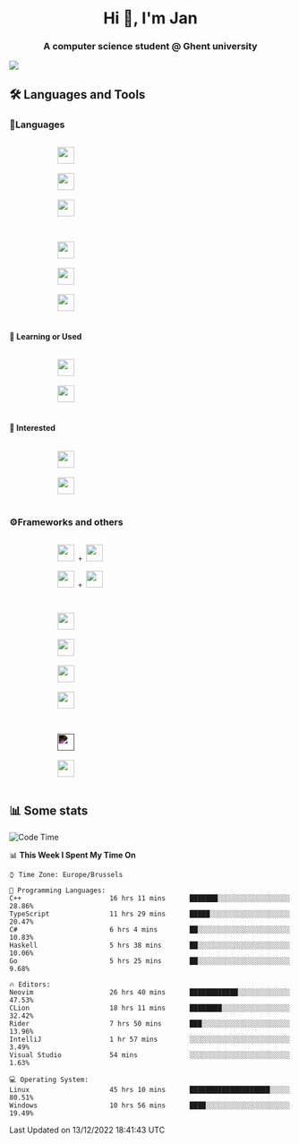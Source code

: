 <h1 align="center">Hi 👋, I'm Jan</h1>
<h3 align="center">A computer science student @ Ghent university</h3>

![](https://komarev.com/ghpvc/?username=NuttyShrimp&style=flat)

<h2>🛠️ Languages and Tools</h2>
<h3>💬Languages</h3>
<div>
    <p>
        <code>
            <img width='30px' src="https://cdn.jsdelivr.net/gh/devicons/devicon/icons/html5/html5-plain.svg">
        </code>
        <code>
            <img width='30px' src="https://cdn.jsdelivr.net/gh/devicons/devicon/icons/sass/sass-original.svg">
        </code>
        <code>
            <img width='30px' src="https://cdn.jsdelivr.net/gh/devicons/devicon/icons/javascript/javascript-plain.svg">
        </code>
    </p>
    <p>
        <code>
            <img width='30px' src="https://cdn.jsdelivr.net/gh/devicons/devicon/icons/typescript/typescript-plain.svg">
        </code>
        <code>
            <img width='30px' src="https://cdn.jsdelivr.net/gh/devicons/devicon/icons/lua/lua-plain-wordmark.svg">
        </code>
        <code>
            <img width='30px' src="https://cdn.jsdelivr.net/gh/devicons/devicon/icons/python/python-original.svg">
        </code>
    </p>
    <h4>🏫 Learning or Used</h4>
    <p>
        <code>
            <img width='30px' src="https://cdn.jsdelivr.net/gh/devicons/devicon/icons/go/go-original-wordmark.svg">
        </code>
        <code>
            <img width='30px' src="https://cdn.jsdelivr.net/gh/devicons/devicon/icons/java/java-original.svg">
        </code>
    </p>
    <h4>💭 Interested</h4>
    <p>
        <code>
            <img width='30px' src="https://cdn.jsdelivr.net/gh/devicons/devicon/icons/csharp/csharp-original.svg">
        </code>
        <code>
            <img width='30px' src="https://cdn.jsdelivr.net/gh/devicons/devicon/icons/rust/rust-plain.svg">
        </code>
    </p>
</div>
<h3>⚙️Frameworks and others</h3>
<div>
    <p>
        <code>
            <img width='30px' src="https://cdn.jsdelivr.net/gh/devicons/devicon/icons/react/react-original.svg"> + <img width='30px' src="https://cdn.jsdelivr.net/gh/devicons/devicon/icons/typescript/typescript-plain.svg">
        </code>
        <code>
            <img width='30px' src="https://cdn.jsdelivr.net/gh/devicons/devicon/icons/vuejs/vuejs-original.svg"> + <img width='30px' src="https://cdn.jsdelivr.net/gh/devicons/devicon/icons/typescript/typescript-plain.svg">
        </code>
    </p>
    <p>
        <code>
            <img width='30px' src="https://cdn.jsdelivr.net/gh/devicons/devicon/icons/nodejs/nodejs-plain.svg">
        </code>
        <code>
            <img width='30px' src="https://cdn.jsdelivr.net/gh/devicons/devicon/icons/mysql/mysql-original.svg">
        </code>
        <code>
            <img width='30px' src="https://cdn.jsdelivr.net/gh/devicons/devicon/icons/postgresql/postgresql-original.svg">
        </code>
        <code>
            <img width='30px' src="https://cdn.jsdelivr.net/gh/devicons/devicon/icons/docker/docker-original.svg">
        </code>
    </p>
        <code>
            <img width='30px' style='filter:invert(1)' src="https://simpleicons.org/icons/intellijidea.svg">
        </code>
        <code>
            <img width='30px' src="https://cdn.jsdelivr.net/gh/devicons/devicon/icons/vscode/vscode-original.svg">
        </code>
    <p>
</div>

<h2>📊 Some stats</h2>

<!--START_SECTION:waka-->
![Code Time](http://img.shields.io/badge/Code%20Time-2%2C224%20hrs%2030%20mins-blue)

📊 **This Week I Spent My Time On** 

```text
⌚︎ Time Zone: Europe/Brussels

💬 Programming Languages: 
C++                      16 hrs 11 mins      ███████░░░░░░░░░░░░░░░░░░   28.86% 
TypeScript               11 hrs 29 mins      █████░░░░░░░░░░░░░░░░░░░░   20.47% 
C#                       6 hrs 4 mins        ██░░░░░░░░░░░░░░░░░░░░░░░   10.83% 
Haskell                  5 hrs 38 mins       ██░░░░░░░░░░░░░░░░░░░░░░░   10.06% 
Go                       5 hrs 25 mins       ██░░░░░░░░░░░░░░░░░░░░░░░   9.68%

🔥 Editors: 
Neovim                   26 hrs 40 mins      ████████████░░░░░░░░░░░░░   47.53% 
CLion                    18 hrs 11 mins      ████████░░░░░░░░░░░░░░░░░   32.42% 
Rider                    7 hrs 50 mins       ███░░░░░░░░░░░░░░░░░░░░░░   13.96% 
IntelliJ                 1 hr 57 mins        ░░░░░░░░░░░░░░░░░░░░░░░░░   3.49% 
Visual Studio            54 mins             ░░░░░░░░░░░░░░░░░░░░░░░░░   1.63%

💻 Operating System: 
Linux                    45 hrs 10 mins      ████████████████████░░░░░   80.51% 
Windows                  10 hrs 56 mins      ████░░░░░░░░░░░░░░░░░░░░░   19.49%

```


 Last Updated on 13/12/2022 18:41:43 UTC
<!--END_SECTION:waka-->